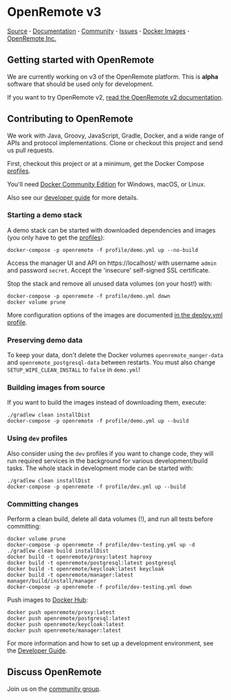 # OpenRemote v3

[Source](https://github.com/openremote/openremote) **·** [Documentation](https://github.com/openremote/openremote/wiki) **·** [Community](https://groups.google.com/forum/#!forum/openremotecommunity) **·** [Issues](https://github.com/openremote/openremote/issues) **·** [Docker Images](https://hub.docker.com/u/openremote/) **·** [OpenRemote Inc.](http://openremote.com)

## Getting started with OpenRemote

We are currently working on v3 of the OpenRemote platform. This is **alpha** software that should be used only for development.

If you want to try OpenRemote v2, [read the OpenRemote v2 documentation](https://github.com/openremote/Documentation/wiki).

## Contributing to OpenRemote

We work with Java, Groovy, JavaScript, Gradle, Docker, and a wide range of APIs and protocol implementations. Clone or checkout this project and send us pull requests.

First, checkout this project or at a minimum, get the Docker Compose [profiles](profile/).

You'll need [Docker Community Edition](https://www.docker.com/) for Windows, macOS, or Linux.

Also see our [developer guide](https://github.com/openremote/openremote/wiki) for more details.

### Starting a demo stack

A demo stack can be started with downloaded dependencies and images (you only have to get the [profiles](profile/)):

```
docker-compose -p openremote -f profile/demo.yml up --no-build
```

Access the manager UI and API on https://localhost/ with username `admin` and password `secret`. Accept the 'insecure' self-signed SSL certificate.

Stop the stack and remove all unused data volumes (on your host!) with:

```
docker-compose -p openremote -f profile/demo.yml down
docker volume prune
```

More configuration options of the images are documented [in the deploy.yml profile](https://github.com/openremote/openremote/blob/master/profile/deploy.yml).

### Preserving demo data

To keep your data, don't delete the Docker volumes `openremote_manger-data` and `openremote_postgresql-data` between restarts. You must also change `SETUP_WIPE_CLEAN_INSTALL` to `false` in `demo.yml`!

### Building images from source

If you want to build the images instead of downloading them, execute:

```
./gradlew clean installDist
docker-compose -p openremote -f profile/demo.yml up --build
```

### Using `dev` profiles

Also consider using the `dev` profiles if you want to change code, they will run required services in the background for various development/build tasks. The whole stack in development mode can be started with:

```
./gradlew clean installDist
docker-compose -p openremote -f profile/dev.yml up --build
```

### Committing changes

Perform a clean build, delete all data volumes (!), and run all tests before committing:

```
docker volume prune
docker-compose -p openremote -f profile/dev-testing.yml up -d
./gradlew clean build installDist
docker build -t openremote/proxy:latest haproxy
docker build -t openremote/postgresql:latest postgresql
docker build -t openremote/keycloak:latest keycloak
docker build -t openremote/manager:latest manager/build/install/manager
docker-compose -p openremote -f profile/dev-testing.yml down
```

Push images to [Docker Hub](https://hub.docker.com/u/openremote):

```
docker push openremote/proxy:latest
docker push openremote/postgresql:latest
docker push openremote/keycloak:latest
docker push openremote/manager:latest
```

For more information and how to set up a development environment, see the [Developer Guide](https://github.com/openremote/openremote/wiki).

## Discuss OpenRemote

Join us on the [community group](https://groups.google.com/forum/#!forum/openremotecommunity).
